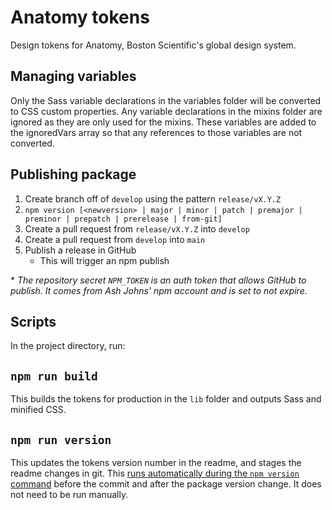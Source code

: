 # Anatomy tokens

Design tokens for Anatomy, Boston Scientific's global design system.

## Managing variables

Only the Sass variable declarations in the variables folder will be converted to CSS custom properties. Any variable declarations in the mixins folder are ignored as they are only used for the mixins. These variables are added to the ignoredVars array so that any references to those variables are not converted.

## Publishing package

1. Create branch off of `develop` using the pattern `release/vX.Y.Z`
2. `npm version [<newversion> | major | minor | patch | premajor | preminor | prepatch | prerelease | from-git]`
3. Create a pull request from `release/vX.Y.Z` into `develop`
4. Create a pull request from `develop` into `main`
5. Publish a release in GitHub
   - This will trigger an npm publish

\* _The repository secret `NPM_TOKEN` is an auth token that allows GitHub to publish. It comes from Ash Johns' npm account and is set to not expire._

## Scripts

In the project directory, run:

## `npm run build`

This builds the tokens for production in the `lib` folder and outputs Sass and minified CSS.

## `npm run version`

This updates the tokens version number in the readme, and stages the readme changes in git. This [runs automatically during the `npm version` command](https://docs.npmjs.com/cli/v7/commands/npm-version#description) before the commit and after the package version change. It does not need to be run manually.
